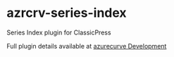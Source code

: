 # azrcrv-series-index
Series Index plugin for ClassicPress

Full plugin details available at [azurecurve Development](https://development.azurecurve.co.uk/classicpress-plugins/series-index/)
